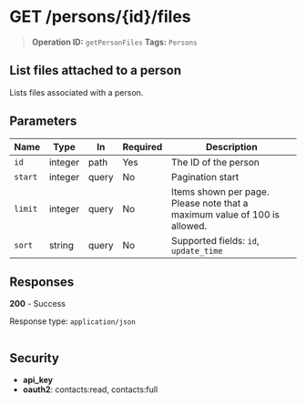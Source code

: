 # GET /persons/{id}/files

> **Operation ID:** `getPersonFiles`
> **Tags:** `Persons`

## List files attached to a person

Lists files associated with a person.

## Parameters

| Name | Type | In | Required | Description |
|------|------|-------|----------|-------------|
| `id` | integer | path | Yes | The ID of the person |
| `start` | integer | query | No | Pagination start |
| `limit` | integer | query | No | Items shown per page. Please note that a maximum value of 100 is allowed. |
| `sort` | string | query | No | Supported fields: `id`, `update_time` |

## Responses

**200** - Success

Response type: `application/json`

```

```


## Security

- **api_key**
- **oauth2**: contacts:read, contacts:full